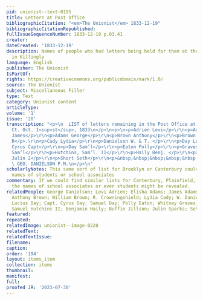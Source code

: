 ```yaml
---
pid: unionist--text-0195
title: Letters at Post Office
bibliographicCitation: "<em>The Unionist</em> 1833-12-19"
bibliographicCitationRepublished: 
fullIssueSequenceNumber: 1833-12-19 p.03.41
creator: 
dateCreated: '1833-12-19'
description: Names of people who had letters being held for them at the post office
  in Killingly
language: English
publisher: The Unionist
IsPartOf: 
rights: https://creativecommons.org/publicdomain/mark/1.0/
source: The Unionist
subject: Miscellaneous Filler
type: Text
category: Unionist content
articleType: 
volume: '1'
issue: '20'
transcription: "<p>\n  LIST of letters remaining in the Post Office at Killingly,
  Ct. Oct. 1<sup>st</sup>, 1833\n</p>\n<p>\n<p>Adrien Levi</p>\r\n<p>Adams Elisha</p>\r\n<p>Adams
  James</p>\r\n<p>Adams George</p>\r\n<p>Brown Anthony</p>\r\n<p>Brown Wm. </p>\r\n<p>Crowningshield
  R</p>.\r\n<p>Cady Lydia</p>\r\n<p>Danielson W. & T. </p>\r\n<p>Day Lucius 2</p>\r\n<p>Day
  Cyrus Capt</p>\r\n<p>Day Sam’l</p>\r\n<p>Eaton Polly</p>\r\n<p>Graves Whitney</p>\r\n<p>Hutchins
  Sam’l</p>\r\n<p>Hutchins, Sam’l. II</p>\r\n<p>Haily Benj. </p>\r\n<p>Jillson Buffin</p>\r\n<p>Sparks
  Julin 2</p>\r\n<p>Short Seth</p>\r\n<p>&nbsp;&nbsp;&nbsp;&nbsp;&nbsp;&nbsp;&nbsp;&nbsp;&nbsp;&nbsp;&nbsp;&nbsp;&nbsp;&nbsp;&nbsp;&nbsp;&nbsp;&nbsp;&nbsp;&nbsp;&nbsp;&nbsp;&nbsp;&nbsp;&nbsp;&nbsp;&nbsp;&nbsp;&nbsp;&nbsp;&nbsp;&nbsp;&nbsp;&nbsp;&nbsp;\n
  \ GEO. DANIELSON P.M.\n</p>\n"
scholarlyNotes: This same sort of list for Brooklyn or Canterbury could have revealed
  names of students or school associates
commentary: If we could find similar lists for Canterbury, Plainfield, and/or Brooklyn,
  the names of school associates or even students might be revealed.
relatedPeople: George Danielson; Levi Adrien; Elisha Adams; James Adams; George Adams;
  Anthony Brown; William Brown; R. Crowningshield; Lydia Cady; W. Danielson; T. Danielson;
  Lucius Day; Capt. Cyrus Day; Samuel Day; Polly Eaton; Whitney Graves; Samuel Hutchins;
  Samuel Hutchins II; Benjamin Haily; Buffin Jillson; Julin Sparks; Seth Short
featured: 
repeated: 
relatedImage: unionist--image-0220
relatedText: 
relatedTextIssue: 
filename: 
caption: 
order: '194'
layout: items_item
collection: items
thumbnail: 
manifest: 
full: 
proofed JR: '2023-07-30'
---
```

